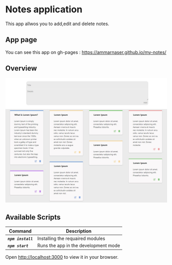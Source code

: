 # Notes application

This app allwos you to add,edit and delete notes.

## App page

You can see this app on gh-pages : https://ammarnaser.github.io/my-notes/

## Overview

![This is an image](./overview/pic.jpg)

## Available Scripts

| Command             | Description                          |
| ------------------- | ------------------------------------ |
| **_`npm install`_** | Installing the requaired modules     |
| **_`npm start`_**   | Runs the app in the development mode |

Open [http://localhost:3000](http://localhost:3000) to view it in your browser.
